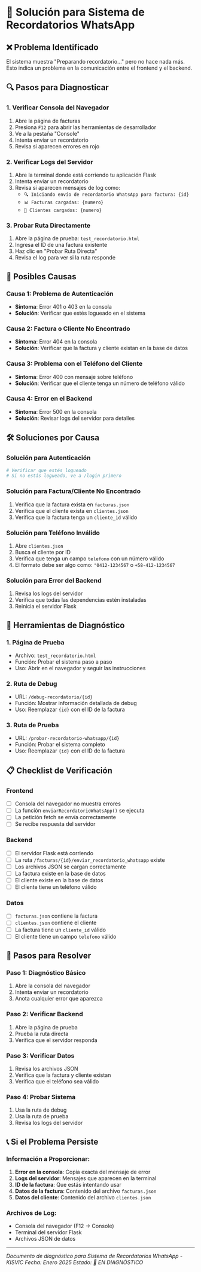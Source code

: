 # 🔧 Solución para Sistema de Recordatorios WhatsApp

## ❌ Problema Identificado

El sistema muestra "Preparando recordatorio..." pero no hace nada más. Esto indica un problema en la comunicación entre el frontend y el backend.

## 🔍 Pasos para Diagnosticar

### 1. **Verificar Consola del Navegador**
1. Abre la página de facturas
2. Presiona `F12` para abrir las herramientas de desarrollador
3. Ve a la pestaña "Console"
4. Intenta enviar un recordatorio
5. Revisa si aparecen errores en rojo

### 2. **Verificar Logs del Servidor**
1. Abre la terminal donde está corriendo tu aplicación Flask
2. Intenta enviar un recordatorio
3. Revisa si aparecen mensajes de log como:
   - `🔍 Iniciando envío de recordatorio WhatsApp para factura: {id}`
   - `📊 Facturas cargadas: {numero}`
   - `👥 Clientes cargados: {numero}`

### 3. **Probar Ruta Directamente**
1. Abre la página de prueba: `test_recordatorio.html`
2. Ingresa el ID de una factura existente
3. Haz clic en "Probar Ruta Directa"
4. Revisa el log para ver si la ruta responde

## 🚨 Posibles Causas

### **Causa 1: Problema de Autenticación**
- **Síntoma**: Error 401 o 403 en la consola
- **Solución**: Verificar que estés logueado en el sistema

### **Causa 2: Factura o Cliente No Encontrado**
- **Síntoma**: Error 404 en la consola
- **Solución**: Verificar que la factura y cliente existan en la base de datos

### **Causa 3: Problema con el Teléfono del Cliente**
- **Síntoma**: Error 400 con mensaje sobre teléfono
- **Solución**: Verificar que el cliente tenga un número de teléfono válido

### **Causa 4: Error en el Backend**
- **Síntoma**: Error 500 en la consola
- **Solución**: Revisar logs del servidor para detalles

## 🛠️ Soluciones por Causa

### **Solución para Autenticación**
```bash
# Verificar que estés logueado
# Si no estás logueado, ve a /login primero
```

### **Solución para Factura/Cliente No Encontrado**
1. Verifica que la factura exista en `facturas.json`
2. Verifica que el cliente exista en `clientes.json`
3. Verifica que la factura tenga un `cliente_id` válido

### **Solución para Teléfono Inválido**
1. Abre `clientes.json`
2. Busca el cliente por ID
3. Verifica que tenga un campo `telefono` con un número válido
4. El formato debe ser algo como: `"0412-1234567` o `+58-412-1234567`

### **Solución para Error del Backend**
1. Revisa los logs del servidor
2. Verifica que todas las dependencias estén instaladas
3. Reinicia el servidor Flask

## 🧪 Herramientas de Diagnóstico

### **1. Página de Prueba**
- Archivo: `test_recordatorio.html`
- Función: Probar el sistema paso a paso
- Uso: Abrir en el navegador y seguir las instrucciones

### **2. Ruta de Debug**
- URL: `/debug-recordatorio/{id}`
- Función: Mostrar información detallada de debug
- Uso: Reemplazar `{id}` con el ID de la factura

### **3. Ruta de Prueba**
- URL: `/probar-recordatorio-whatsapp/{id}`
- Función: Probar el sistema completo
- Uso: Reemplazar `{id}` con el ID de la factura

## 📋 Checklist de Verificación

### **Frontend**
- [ ] Consola del navegador no muestra errores
- [ ] La función `enviarRecordatorioWhatsApp()` se ejecuta
- [ ] La petición fetch se envía correctamente
- [ ] Se recibe respuesta del servidor

### **Backend**
- [ ] El servidor Flask está corriendo
- [ ] La ruta `/facturas/{id}/enviar_recordatorio_whatsapp` existe
- [ ] Los archivos JSON se cargan correctamente
- [ ] La factura existe en la base de datos
- [ ] El cliente existe en la base de datos
- [ ] El cliente tiene un teléfono válido

### **Datos**
- [ ] `facturas.json` contiene la factura
- [ ] `clientes.json` contiene el cliente
- [ ] La factura tiene un `cliente_id` válido
- [ ] El cliente tiene un campo `telefono` válido

## 🚀 Pasos para Resolver

### **Paso 1: Diagnóstico Básico**
1. Abre la consola del navegador
2. Intenta enviar un recordatorio
3. Anota cualquier error que aparezca

### **Paso 2: Verificar Backend**
1. Abre la página de prueba
2. Prueba la ruta directa
3. Verifica que el servidor responda

### **Paso 3: Verificar Datos**
1. Revisa los archivos JSON
2. Verifica que la factura y cliente existan
3. Verifica que el teléfono sea válido

### **Paso 4: Probar Sistema**
1. Usa la ruta de debug
2. Usa la ruta de prueba
3. Revisa los logs del servidor

## 📞 Si el Problema Persiste

### **Información a Proporcionar:**
1. **Error en la consola**: Copia exacta del mensaje de error
2. **Logs del servidor**: Mensajes que aparecen en la terminal
3. **ID de la factura**: Que estás intentando usar
4. **Datos de la factura**: Contenido del archivo `facturas.json`
5. **Datos del cliente**: Contenido del archivo `clientes.json`

### **Archivos de Log:**
- Consola del navegador (F12 → Console)
- Terminal del servidor Flask
- Archivos JSON de datos

---

*Documento de diagnóstico para Sistema de Recordatorios WhatsApp - KISVIC*
*Fecha: Enero 2025*
*Estado: 🔧 EN DIAGNÓSTICO*

